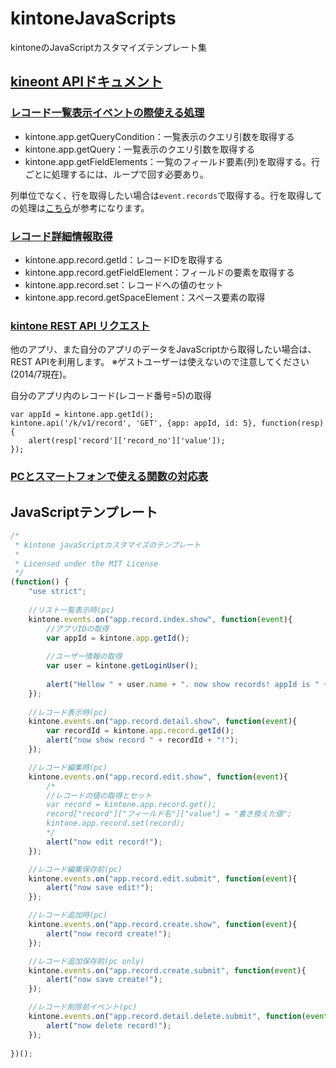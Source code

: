 kintoneJavaScripts
==================

kintoneのJavaScriptカスタマイズテンプレート集

## [kineont APIドキュメント](https://cybozudev.zendesk.com/hc/ja/categories/200147600)

### [レコード一覧表示イベントの際使える処理](https://cybozudev.zendesk.com/hc/ja/articles/201942004-%E3%83%AC%E3%82%B3%E3%83%BC%E3%83%89%E4%B8%80%E8%A6%A7%E6%83%85%E5%A0%B1%E5%8F%96%E5%BE%97)

* kintone.app.getQueryCondition：一覧表示のクエリ引数を取得する
* kintone.app.getQuery：一覧表示のクエリ引数を取得する
* kintone.app.getFieldElements：一覧のフィールド要素(列)を取得する。行ごとに処理するには、ループで回す必要あり。

列単位でなく、行を取得したい場合は`event.records`で取得する。行を取得しての処理は[こちら](https://cybozudev.zendesk.com/hc/ja/articles/202640970-%E3%83%AD%E3%82%B0%E3%82%A4%E3%83%B3%E3%83%A6%E3%83%BC%E3%82%B6%E3%83%BC%E3%81%8C%E6%8B%85%E5%BD%93%E3%81%97%E3%81%A6%E3%81%84%E3%82%8B%E3%83%AC%E3%82%B3%E3%83%BC%E3%83%89%E3%81%AB%E8%83%8C%E6%99%AF%E8%89%B2%E3%82%92%E3%81%A4%E3%81%91%E3%82%8B)が参考になります。

### [レコード詳細情報取得](https://cybozudev.zendesk.com/hc/ja/articles/201942014-%E3%83%AC%E3%82%B3%E3%83%BC%E3%83%89%E8%A9%B3%E7%B4%B0%E6%83%85%E5%A0%B1%E5%8F%96%E5%BE%97)

* kintone.app.record.getId：レコードIDを取得する
* kintone.app.record.getFieldElement：フィールドの要素を取得する
* kintone.app.record.set：レコードへの値のセット
* kintone.app.record.getSpaceElement：スペース要素の取得

### [kintone REST API リクエスト](https://cybozudev.zendesk.com/hc/ja/articles/202166310-kintone-REST-API-%E3%83%AA%E3%82%AF%E3%82%A8%E3%82%B9%E3%83%88)
他のアプリ、また自分のアプリのデータをJavaScriptから取得したい場合は、REST APIを利用します。
※ゲストユーザーは使えないので注意してください(2014/7現在)。

自分のアプリ内のレコード(レコード番号=5)の取得
```
var appId = kintone.app.getId();
kintone.api('/k/v1/record', 'GET', {app: appId, id: 5}, function(resp) {
    alert(resp['record']['record_no']['value']); 
});
```

### [PCとスマートフォンで使える関数の対応表](https://cybozudev.zendesk.com/hc/ja/articles/202738940-PC-%E3%82%B9%E3%83%9E%E3%83%BC%E3%83%88%E3%83%95%E3%82%A9%E3%83%B3-%E6%97%A9%E8%A6%8B%E8%A1%A8)

## JavaScriptテンプレート

```js
/*
 * kintone javaScriptカスタマイズのテンプレート
 * 
 * Licensed under the MIT License
 */
(function() {
    "use strict";
    
    //リスト一覧表示時(pc)
    kintone.events.on("app.record.index.show", function(event){
        //アプリIDの取得
        var appId = kintone.app.getId();
        
        //ユーザー情報の取得
        var user = kintone.getLoginUser();
        
        alert("Hellow " + user.name + ". now show records! appId is " + appId);
    });
    
    //レコード表示時(pc)
    kintone.events.on("app.record.detail.show", function(event){
        var recordId = kintone.app.record.getId();
        alert("now show record " + recordId + "!");
    });

    //レコード編集時(pc)
    kintone.events.on("app.record.edit.show", function(event){
        /*
        //レコードの値の取得とセット
        var record = kintone.app.record.get();
        record["record"]["フィールド名"]["value"] = "書き換えた値";
        kintone.app.record.set(record);
        */
        alert("now edit record!");
    });

    //レコード編集保存前(pc)
    kintone.events.on("app.record.edit.submit", function(event){
        alert("now save edit!");
    });

    //レコード追加時(pc)
    kintone.events.on("app.record.create.show", function(event){
        alert("now record create!");
    });

    //レコード追加保存前(pc only)
    kintone.events.on("app.record.create.submit", function(event){
        alert("now save create!");
    });

    //レコード削除前イベント(pc)
    kintone.events.on("app.record.detail.delete.submit", function(event){
        alert("now delete record!");
    });
    
})();
```

